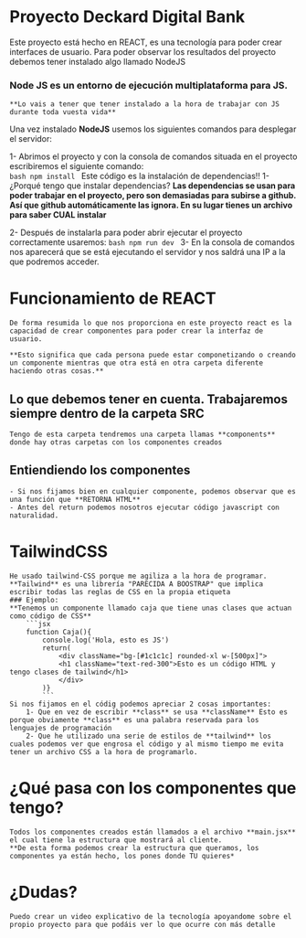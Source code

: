 # Proyecto Deckard Digital Bank

Este proyecto está hecho en REACT, es una tecnología para poder crear interfaces de usuario.
Para poder observar los resultados del proyecto debemos tener instalado algo llamado NodeJS

### Node JS es un entorno de ejecución multiplataforma para JS.
    **Lo vais a tener que tener instalado a la hora de trabajar con JS durante toda vuesta vida**

Una vez instalado **NodeJS** usemos los siguientes comandos para desplegar el servidor:

1- Abrimos el proyecto y con la consola de comandos situada en el proyecto escribiremos el siguiente comando:  
        ```bash
        npm install
        ```
        Este código es la instalación de dependencias!!
        1- ¿Porqué tengo que instalar dependencias?
            **Las dependencias se usan para poder trabajar en el proyecto, pero son demasiadas para subirse a github.
            Así que github automáticamente las ignora. En su lugar tienes un archivo para saber CUAL instalar**

2- Después de instalarla para poder abrir ejecutar el proyecto correctamente usaremos:
         ```bash
        npm run dev
        ```
3- En la consola de comandos nos aparecerá que se está ejecutando el servidor y nos saldrá una IP a la que podremos acceder.



# Funcionamiento de REACT
    De forma resumida lo que nos proporciona en este proyecto react es la capacidad de crear componentes para poder crear la interfaz de usuario.

    **Esto significa que cada persona puede estar componetizando o creando un componente mientras que otra está en otra carpeta diferente haciendo otras cosas.**

## Lo que debemos tener en cuenta. Trabajaremos siempre dentro de la carpeta **SRC**
    Tengo de esta carpeta tendremos una carpeta llamas **components** donde hay otras carpetas con los componentes creados

## Entiendiendo los componentes
    - Si nos fijamos bien en cualquier componente, podemos observar que es una función que **RETORNA HTML**
    - Antes del return podemos nosotros ejecutar código javascript con naturalidad.

# TailwindCSS
    He usado tailwind-CSS porque me agiliza a la hora de programar.
    **Tailwind** es una librería "PARECIDA A BOOSTRAP" que implica escribir todas las reglas de CSS en la propia etiqueta
    ### Ejemplo:
    **Tenemos un componente llamado caja que tiene unas clases que actuan como código de CSS**
        ```jsx
        function Caja(){
            console.log('Hola, esto es JS')
            return(
                <div className="bg-[#1c1c1c] rounded-xl w-[500px]">
                <h1 className="text-red-300">Esto es un código HTML y tengo clases de tailwind</h1>
                </div>
            )}
            ```
    Si nos fijamos en el códig podemos apreciar 2 cosas importantes:
        1- Que en vez de escribir **class** se usa **className** Esto es porque obviamente **class** es una palabra reservada para los lenguajes de programación
        2- Que he utilizado una serie de estilos de **tailwind** los cuales podemos ver que engrosa el código y al mismo tiempo me evita tener un archivo CSS a la hora de programarlo.

# ¿Qué pasa con los componentes que tengo?
    Todos los componentes creados están llamados a el archivo **main.jsx** el cual tiene la estructura que mostrará al cliente.
    **De esta forma podemos crear la estructura que queramos, los componentes ya están hecho, los pones donde TU quieres*

# ¿Dudas?
    Puedo crear un video explicativo de la tecnología apoyandome sobre el propio proyecto para que podáis ver lo que ocurre con más detalle

